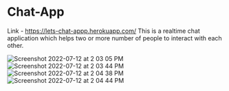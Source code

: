 # Chat-App
 Link - https://lets-chat-appp.herokuapp.com/
 This is a realtime chat application which helps two or more number of people to interact with each other.
 
![Screenshot 2022-07-12 at 2 03 05 PM](https://user-images.githubusercontent.com/75295300/178447659-2a02001b-492f-4b9e-adf6-760e95fae06d.png)
![Screenshot 2022-07-12 at 2 03 44 PM](https://user-images.githubusercontent.com/75295300/178447667-831d1bdd-0b38-4448-9ee8-a307d852c939.png)
![Screenshot 2022-07-12 at 2 04 38 PM](https://user-images.githubusercontent.com/75295300/178447675-188b15ea-3f6a-4835-a0b1-5f0f0fe9fcf2.png)
![Screenshot 2022-07-12 at 2 04 44 PM](https://user-images.githubusercontent.com/75295300/178447687-9c6af1f2-714d-4de1-94dc-53a56a9077f3.png)
